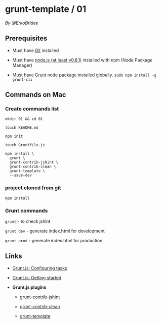 # grunt-template / 01

*By [@ErkoBridee](https://twitter.com/erkobridee)*

## Prerequisites

* Must have [Git](http://git-scm.com/) installed

* Must have [node.js (at least v0.8.1)](http://nodejs.org/) installed with npm (Node Package Manager)

* Must have [Grunt](https://github.com/gruntjs/grunt) node package installed globally.  `sudo npm install -g grunt-cli`


## Commands on Mac

### Create commands list

```
mkdir 01 && cd 01

touch README.md

npm init

touch Gruntfile.js

npm install \
  grunt \
  grunt-contrib-jshint \
  grunt-contrib-clean \
  grunt-template \
  --save-dev
```

### project cloned from git

```
npm install
```

### Grunt commands

`grunt` - to check jshint

`grunt dev` - generate index.html for development

`grunt prod` - generate index.html for production


## Links

* [Grunt.js: Configuring tasks](http://gruntjs.com/configuring-tasks)

* [Grunt.js: Getting started](http://gruntjs.com/getting-started)

* **Grunt.js plugins**

  * [grunt-contrib-jshint](https://github.com/gruntjs/grunt-contrib-jshint)

  * [grunt-contrib-clean](https://github.com/gruntjs/grunt-contrib-clean)

  * [grunt-template](https://github.com/mathiasbynens/grunt-template)

